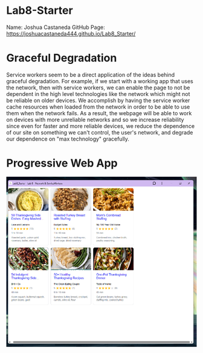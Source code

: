 # Lab8-Starter

Name: Joshua Castaneda
GitHub Page: https://joshuacastaneda444.github.io/Lab8_Starter/

# Graceful Degradation

Service workers seem to be a direct application of the ideas behind graceful degradation. For example, if we start with a working app that uses the network, then with service workers, we can enable the page to not be dependent in the high level technologies like the network which might not be reliable on older devices. We accomplish by having the service worker cache resources when loaded from the network in order to be able to use them when the network fails. As a result, the webpage will be able to work on devices with more unreliable networks and so we increase reliability since even for faster and more reliable devices, we reduce the dependence of our site on something we can't control, the user's network, and degrade our dependence on "max technology" gracefully. 

# Progressive Web App

![Progressive Web App Screenshot](pwa.png)